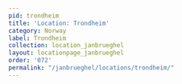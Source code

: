 ```yaml
---
pid: trondheim
title: 'Location: Trondheim'
category: Norway
label: Trondheim
collection: location_janbrueghel
layout: locationpage_janbrueghel
order: '072'
permalink: "/janbrueghel/locations/trondheim/"
---
```

